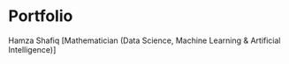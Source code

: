 # Portfolio
Hamza Shafiq [Mathematician (Data Science, Machine Learning &amp; Artificial Intelligence)]
